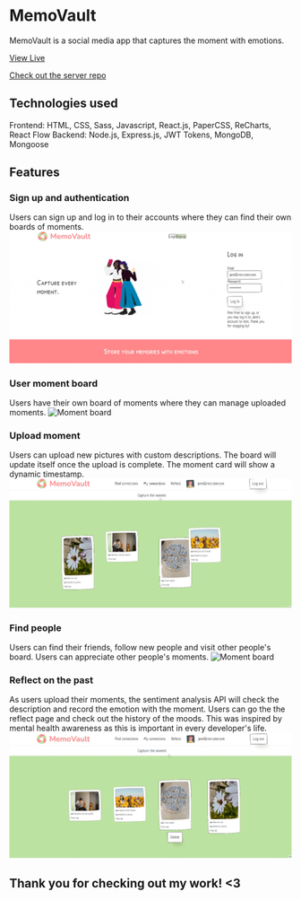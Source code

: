 # MemoVault
MemoVault is a social media app that captures the moment with emotions.

[View Live](https://memovault.herokuapp.com/)

[Check out the server repo](https://github.com/janoskocs/server-capstone)

## Technologies used
Frontend: HTML, CSS, Sass, Javascript, React.js, PaperCSS, ReCharts, React Flow
Backend: Node.js, Express.js, JWT Tokens, MongoDB, Mongoose

## Features
### Sign up and authentication
Users can sign up and log in to their accounts where they can find their own boards of moments.
![MemoVault Log in page](https://raw.githubusercontent.com/janoskocs/client-capstone/main/public/readme-images/1.gif)

### User moment board
Users have their own board of moments where they can manage uploaded moments.
![Moment board](https://raw.githubusercontent.com/janoskocs/client-capstone/main/public/readme-images/2.gif)

### Upload moment
Users can upload new pictures with custom descriptions. The board will update itself once the upload is complete. The moment card will show a dynamic timestamp.
![Moment board](https://raw.githubusercontent.com/janoskocs/client-capstone/main/public/readme-images/3.gif)

### Find people
Users can find their friends, follow new people and visit other people's board. Users can appreciate other people's moments.
![Moment board](https://raw.githubusercontent.com/janoskocs/client-capstone/main/public/readme-images/4.gif)

### Reflect on the past
As users upload their moments, the sentiment analysis API will check the description and record the emotion with the moment. Users can go the the reflect page and check out the history of the moods. This was inspired by mental health awareness as this is important in every developer's life.
![Moment board](https://raw.githubusercontent.com/janoskocs/client-capstone/main/public/readme-images/5.gif)

## Thank you for checking out my work! <3
